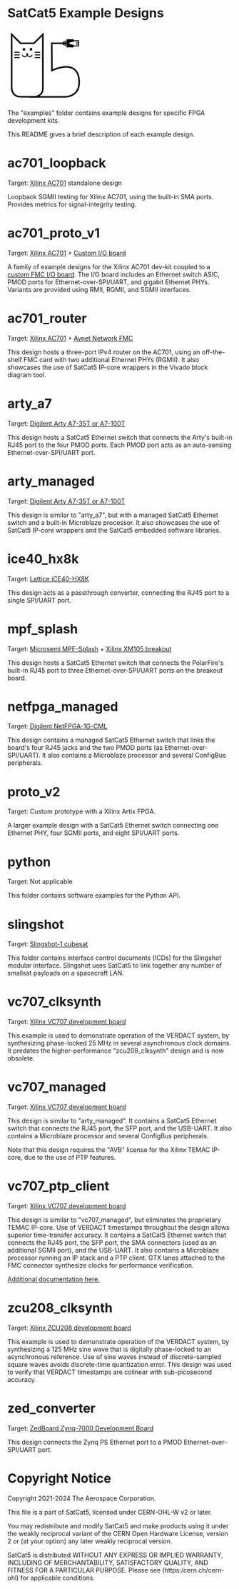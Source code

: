 # SatCat5 Example Designs

![SatCat5 Logo](../doc/images/satcat5.svg)

The "examples" folder contains example designs for specific FPGA development kits.

This README gives a brief description of each example design.

# ac701_loopback

Target: [Xilinx AC701](https://www.xilinx.com/products/boards-and-kits/ek-a7-ac701-g.html) standalone design

Loopback SGMII testing for Xilinx AC701, using the built-in SMA ports.  Provides metrics for signal-integrity testing.

# ac701_proto_v1

Target: [Xilinx AC701](https://www.xilinx.com/products/boards-and-kits/ek-a7-ac701-g.html) + [Custom I/O board](./ac701_proto_v1/proto_pcb/README.md)

A family of example designs for the Xilinx AC701 dev-kit coupled to a [custom FMC I/O board](ac701_proto_v1/proto_pcb/README.md).
The I/O board includes an Ethernet switch ASIC, PMOD ports for Ethernet-over-SPI/UART, and gigabit Ethernet PHYs.
Variants are provided using RMII, RGMII, and SGMII interfaces.

# ac701_router

Target: [Xilinx AC701](https://www.xilinx.com/products/boards-and-kits/ek-a7-ac701-g.html) + [Avnet Network FMC](https://www.avnet.com/shop/us/products/avnet-engineering-services/aes-fmc-netw1-g-3074457345635205181/)

This design hosts a three-port IPv4 router on the AC701, using an off-the-shelf FMC card with two additional Ethernet PHYs (RGMII).
It also showcases the use of SatCat5 IP-core wrappers in the Vivado block diagram tool.

# arty_a7

Target: [Digilent Arty A7-35T or A7-100T](https://digilent.com/reference/programmable-logic/arty-a7/start)

This design hosts a SatCat5 Ethernet switch that connects the Arty's built-in RJ45 port to the four PMOD ports.
Each PMOD port acts as an auto-sensing Ethernet-over-SPI/UART port.

# arty_managed

Target: [Digilent Arty A7-35T or A7-100T](https://digilent.com/reference/programmable-logic/arty-a7/start)

This design is similar to "arty_a7", but with a managed SatCat5 Ethernet switch and a built-in Microblaze processor.
It also showcases the use of SatCat5 IP-core wrappers and the SatCat5 embedded software libraries.

# ice40_hx8k

Target: [Lattice iCE40-HX8K](https://www.latticesemi.com/en/Products/DevelopmentBoardsAndKits/iCE40HX8KBreakoutBoard.aspx)

This design acts as a passthrough converter, connecting the RJ45 port to a single SPI/UART port.

# mpf_splash

Target: [Microsemi MPF-Splash](https://www.digikey.com/en/products/detail/microchip-technology/MPF300-SPLASH-KIT/10269026) + [Xilinx XM105 breakout](https://www.xilinx.com/products/boards-and-kits/hw-fmc-xm105-g.html)

This design hosts a SatCat5 Ethernet switch that connects the PolarFire's built-in RJ45 port to three Ethernet-over-SPI/UART ports on the breakout board.

# netfpga_managed

Target: [Digilent NetFPGA-1G-CML](https://digilent.com/reference/programmable-logic/netfpga-1g-cml/reference-manual)

This design contains a managed SatCat5 Ethernet switch that links the board's four RJ45 jacks and the two PMOD ports (as Ethernet-over-SPI/UART).
It also contains a Microblaze processor and several ConfigBus peripherals.

# proto_v2

Target: Custom prototype with a Xilinx Artix FPGA.

A larger example design with a SatCat5 Ethernet switch connecting one Ethernet PHY, four SGMII ports, and eight SPI/UART ports.

# python

Target: Not applicable

This folder contains software examples for the Python API.

# slingshot

Target: [Slingshot-1 cubesat](https://aerospace.org/article/slingshot-platform-fast-tracks-space-systems-using-modularity-and-open-standards)

This folder contains interface control documents (ICDs) for the Slingshot modular interface.
Slingshot uses SatCat5 to link together any number of smallsat payloads on a spacecraft LAN.

# vc707_clksynth

Target: [Xilinx VC707 development board](https://www.xilinx.com/products/boards-and-kits/ek-v7-vc707-g.html)

This example is used to demonstrate operation of the VERDACT system,
by synthesizing phase-locked 25 MHz in several asynchronous clock domains.
It predates the higher-performance "zcu208_clksynth" design and is now obsolete.

# vc707_managed

Target: [Xilinx VC707 development board](https://www.xilinx.com/products/boards-and-kits/ek-v7-vc707-g.html)

This design is similar to "arty_managed".
It contains a SatCat5 Ethernet switch that connects the RJ45 port, the SFP port, and the USB-UART.
It also contains a Microblaze processor and several ConfigBus peripherals.

Note that this design requires the "AVB" license for the Xilinx TEMAC IP-core, due to the use of PTP features.

# vc707_ptp_client

Target: [Xilinx VC707 development board](https://www.xilinx.com/products/boards-and-kits/ek-v7-vc707-g.html)

This design is similar to "vc707_managed", but eliminates the proprietary TEMAC IP-core.
Use of VERDACT timestamps throughout the design allows superior time-transfer accuracy.
It contains a SatCat5 Ethernet switch that connects the RJ45 port, the SFP port,
the SMA connectors (used as an additional SGMII port), and the USB-UART.
It also contains a Microblaze processor running an IP stack and a PTP client.
GTX lanes attached to the FMC connector synthesize clocks for performance verification.

[Additional documentation here.](vc707_ptp_client/README.md)

# zcu208_clksynth

Target: [Xilinx ZCU208 development board](https://www.xilinx.com/products/boards-and-kits/zcu208.html)

This example is used to demonstrate operation of the VERDACT system,
by synthesizing a 125 MHz sine wave that is digitally phase-locked to an asynchronous reference.
Use of sine waves instead of discrete-sampled square waves avoids discrete-time quantization error.
This design was used to verify that VERDACT timestamps are colinear with sub-picosecond accuracy.

# zed_converter

Target: [ZedBoard Zynq-7000 Development Board](https://digilent.com/reference/programmable-logic/zedboard/start)

This design connects the Zynq PS Ethernet port to a PMOD Ethernet-over-SPI/UART port.

# Copyright Notice

Copyright 2021-2024 The Aerospace Corporation.

This file is a part of SatCat5, licensed under CERN-OHL-W v2 or later.

You may redistribute and modify SatCat5 and make products using it under
the weakly reciprocal variant of the CERN Open Hardware License, version 2
or (at your option) any later weakly reciprocal version.

SatCat5 is distributed WITHOUT ANY EXPRESS OR IMPLIED WARRANTY, INCLUDING
OF MERCHANTABILITY, SATISFACTORY QUALITY, AND FITNESS FOR A PARTICULAR
PURPOSE. Please see (https:/cern.ch/cern-ohl) for applicable conditions.

